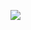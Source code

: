 ![](<https://codebuild.us-east-1.amazonaws.com/badges?uuid=eyJlbmNyeXB0ZWREYXRhIjoiRkxQVkhoUWozTlJ4cDVVUXdyOVlwb20wbUlMb1Zkb2l6MnB0VTR4WEZGTkg3cVlRMHlac3BtdmJPOW5hbVRLM2ZzR05yM0w5U3hKTS8wOEVQdGZQSGVFPSIsIml2UGFyYW1ldGVyU3BlYyI6Ink0T3h4cVpjUmQyMXJLemIiLCJtYXRlcmlhbFNldFNlcmlhbCI6MX0%3D&branch=main>)
